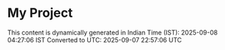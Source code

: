 # My Project

This content is dynamically generated in Indian Time (IST): 2025-09-08 04:27:06 IST
Converted to UTC: 2025-09-07 22:57:06 UTC
